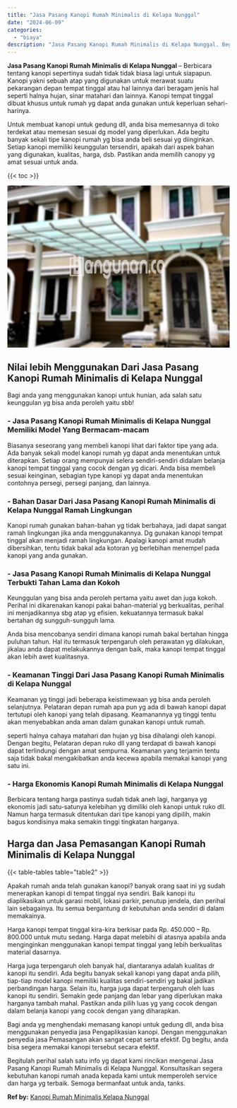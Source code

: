 ```yaml
---
title: "Jasa Pasang Kanopi Rumah Minimalis di Kelapa Nunggal"
date: "2024-06-09"
categories: 
  - "biaya"
description: "Jasa Pasang Kanopi Rumah Minimalis di Kelapa Nunggal. Begitulah perihal salah satu info yg dapat kami rincikan mengenai Jasa Pasang Kanopi Rumah Minimalis di..."
---
```


**Jasa Pasang Kanopi Rumah Minimalis di Kelapa Nunggal** – Berbicara tentang kanopi sepertinya sudah tidak tidak biasa lagi untuk siapapun. Kanopi yakni sebuah atap yang digunakan untuk merawat suatu pekarangan depan tempat tinggal atau hal lainnya dari beragam jenis hal seperti halnya hujan, sinar matahari dan lainnya. Kanopi tempat tinggal dibuat khusus untuk rumah yg dapat anda gunakan untuk keperluan sehari-harinya.

Untuk membuat kanopi untuk gedung dll, anda bisa memesannya di toko terdekat atau memesan sesuai dg model yang diperlukan. Ada begitu banyak sekali tipe kanopi rumah yg bisa anda beli sesuai yg diinginkan. Setiap kanopi memiliki keunggulan tersendiri, apakah dari aspek bahan yang digunakan, kualitas, harga, dsb. Pastikan anda memilih canopy yg amat sesuai untuk anda.

{{< toc >}}

![Jasa Pasang Kanopi Rumah Minimalis di Kelapa Nunggal](/images/harga-kanopi-minimalis-52.png)

## Nilai lebih Menggunakan Dari Jasa Pasang Kanopi Rumah Minimalis di Kelapa Nunggal

Bagi anda yang menggunakan kanopi untuk hunian, ada salah satu keunggulan yg bisa anda peroleh yaitu sbb!

### \- Jasa Pasang Kanopi Rumah Minimalis di Kelapa Nunggal Memiliki Model Yang Bermacam-macam

Biasanya seseorang yang membeli kanopi lihat dari faktor tipe yang ada. Ada banyak sekali model kanopi rumah yg dapat anda menentukan untuk diterapkan. Setiap orang mempunyai selera sendiri-sendiri didalam belanja kanopi tempat tinggal yang cocok dengan yg dicari. Anda bisa membeli sesuai keinginan, sebagian type kanopi yg dapat anda menentukan contohnya persegi, persegi panjang, dan lainnya.

### \- Bahan Dasar Dari Jasa Pasang Kanopi Rumah Minimalis di Kelapa Nunggal Ramah Lingkungan

Kanopi rumah gunakan bahan-bahan yg tidak berbahaya, jadi dapat sangat ramah lingkungan jika anda menggunakannya. Dg gunakan kanopi tempat tinggal akan menjadi ramah lingkungan. Apalagi kanopi amat mudah dibersihkan, tentu tidak bakal ada kotoran yg berlebihan menempel pada kanopi yang anda gunakan.

### \- Jasa Pasang Kanopi Rumah Minimalis di Kelapa Nunggal Terbukti Tahan Lama dan Kokoh

Keunggulan yang bisa anda peroleh pertama yaitu awet dan juga kokoh. Perihal ini dikarenakan kanopi pakai bahan-material yg berkualitas, perihal ini menjadikannya sbg atap yg efisien. kekuatannya termasuk bakal bertahan dg sungguh-sungguh lama.

Anda bisa mencobanya sendiri dimana kanopi rumah bakal bertahan hingga puluhan tahun. Hal itu termasuk terpengaruh oleh perawatan yg dilakukan, jikalau anda dapat melakukannya dengan baik, maka kanopi tempat tinggal akan lebih awet kualitasnya.

### \- Keamanan Tinggi Dari Jasa Pasang Kanopi Rumah Minimalis di Kelapa Nunggal

Keamanan yg tinggi jadi beberapa keistimewaan yg bisa anda peroleh selanjutnya. Pelataran depan rumah apa pun yg ada di bawah kanopi dapat tertutupi oleh kanopi yang telah dipasang. Keamanannya yg tinggi tentu akan menyebabkan anda aman dalam gunakan kanopi untuk rumah.

seperti halnya cahaya matahari dan hujan yg bisa dihalangi oleh kanopi. Dengan begitu, Pelataran depan ruko dll yang terdapat di bawah kanopi dapat terlindungi dengan amat sempurna. Keamanan yang terjamin tentu saja tidak bakal mengakibatkan anda kecewa apabila memakai kanopi yang satu ini.

### \- Harga Ekonomis Kanopi Rumah Minimalis di Kelapa Nunggal

Berbicara tentang harga pastinya sudah tidak aneh lagi, harganya yg ekonomis jadi satu-satunya kelebihan yg dimiliki oleh kanopi untuk ruko dll. Namun harga termasuk ditentukan dari tipe kanopi yang dipilih, makin bagus kondisinya maka semakin tinggi tingkatan harganya.

## Harga dan Jasa Pemasangan Kanopi Rumah Minimalis di Kelapa Nunggal

{{< table-tables table="table2" >}}

Apakah rumah anda telah gunakan kanopi? banyak orang saat ini yg sudah menerapkan kanopi di tempat tinggal nya sendiri. Baik kanopi itu diaplikasikan untuk garasi mobil, lokasi parkir, penutup jendela, dan perihal lain sebagainya. Itu semua bergantung dr kebutuhan anda sendiri di dalam memakainya.

Harga kanopi tempat tinggal kira-kira berkisar pada Rp. 450.000 – Rp. 800.000 untuk mutu sedang. Harga dapat melebihi di atasnya apabila anda menginginkan menggunakan kanopi tempat tinggal yang lebih berkualitas material dasarnya.

Harga juga terpengaruh oleh banyak hal, diantaranya adalah kualitas dr kanopi itu sendiri. Ada begitu banyak sekali kanopi yang dapat anda pilih, tiap-tiap model kanopi memiliki kualitas sendiri-sendiri yg bakal jadikan perbandingan harga. Selain itu, harga juga dapat terpengaruh oleh luas kanopi itu sendiri. Semakin gede panjang dan lebar yang diperlukan maka harganya tambah mahal. Pastikan anda pilih luas yg yang cocok dengan dalam belanja kanopi yang cocok dengan yang diharapkan.

Bagi anda yg menghendaki memasang kanopi untuk gedung dll, anda bisa menggunakan penyedia jasa Pengaplikasian kanopi. Dengan menggunakan penyedia jasa Pemasangan akan sangat cepat serta efektif. Dg begitu, anda bisa segera memakai kanopi tersebut secara efektif.

Begitulah perihal salah satu info yg dapat kami rincikan mengenai Jasa Pasang Kanopi Rumah Minimalis di Kelapa Nunggal. Konsultasikan segera kebutuhan kanopi rumah anada kepada kami untuk memperoleh service dan harga yg terbaik. Semoga bermanfaat untuk anda, tanks.

**Ref by:**  [Kanopi Rumah Minimalis Kelapa Nunggal](https://id.wikipedia.org/wiki/Kanopi)
